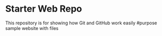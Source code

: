 # Starter Web Repo

This repository is for showing how Git and GitHub work easily
#purpose
sample website with files
